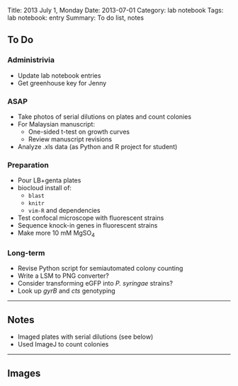 Title: 2013 July 1, Monday
Date: 2013-07-01
Category: lab notebook
Tags: lab notebook: entry
Summary: To do list, notes

## To Do ##

### Administrivia ###

- Update lab notebook entries
- Get greenhouse key for Jenny

### ASAP ###

- Take photos of serial dilutions on plates and count colonies
- For Malaysian manuscript:
    - One-sided t-test on growth curves
    - Review manuscript revisions
- Analyze .xls data (as Python and R project for student)

### Preparation ###

- Pour LB+genta plates
- biocloud install of:
    - `blast`
    - `knitr`
    - `vim-R` and dependencies
- Test confocal microscope with fluorescent strains
- Sequence knock-in genes in fluorescent strains
- Make more 10 mM MgSO<sub>4</sub>

### Long-term ###

- Revise Python script for semiautomated colony counting
- Write a LSM to PNG converter?
- Consider transforming eGFP into _P. syringae_ strains? 
- Look up _gyrB_ and _cts_ genotyping

***

## Notes ##

- Imaged plates with serial dilutions (see below)
- Used ImageJ to count colonies
 


***

## Images ##


